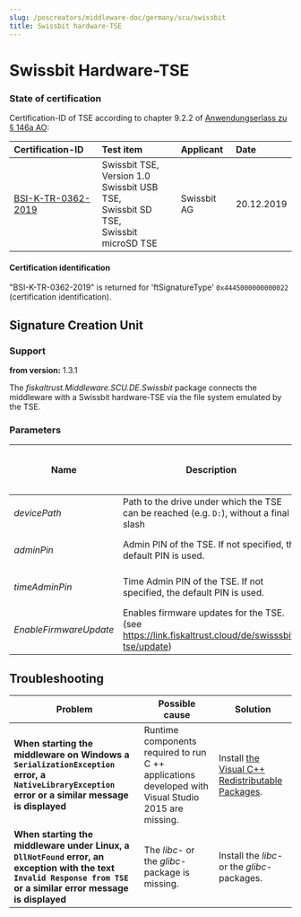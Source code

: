 ```yaml
---
slug: /poscreators/middleware-doc/germany/scu/swissbit
title: Swissbit hardware-TSE
---
```


# Swissbit Hardware-TSE

### State of certification

Certification-ID of TSE according to chapter 9.2.2 of [Anwendungserlass zu § 146a AO](https://docs.fiskaltrust.cloud/doc/productdescription-de-doc/product-service-description/media/2019-06-17-einfuehrung-paragraf-146a-AO-anwendungserlass-zu-paragraf-146a-AO.pdf):

| Certification-ID                                                                                                                    | Test item                                                                                           | Applicant   | Date       |
|:------------------------------------------------------------------------------------------------------------------------------------|:----------------------------------------------------------------------------------------------------|:------------|:-----------|
| [BSI-K-TR-0362-2019](https://www.bsi.bund.de/SharedDocs/Zertifikate_TR/Technische_Sicherheitseinrichtungen/BSI-K-TR-0362-2019.html) | Swissbit TSE, Version 1.0 <br />Swissbit USB TSE, <br />Swissbit SD TSE, <br />Swissbit microSD TSE | Swissbit AG | 20.12.2019 |

#### Certification identification

"BSI-K-TR-0362-2019" is returned for 'ftSignatureType' `0x4445000000000022` (certification identification). 

## Signature Creation Unit

### Support

**from version:** 1.3.1

The _fiskaltrust.Middleware.SCU.DE.Swissbit_ package connects the middleware with a Swissbit hardware-TSE via the file system emulated by the TSE.

### Parameters

| Name                   | Description                                                                                        | **Default Value**<br />**Mandatory Field** |
|------------------------|----------------------------------------------------------------------------------------------------|--------------------------------------------|
| _devicePath_           | Path to the drive under which the TSE can be reached (e.g. ` D: `), without a final slash          | empty string<br />mandatory                |
| _adminPin_             | Admin PIN of the TSE. If not specified, the default PIN is used.                                   | to be documented<br />optional             |
| _timeAdminPin_         | Time Admin PIN of the TSE. If not specified, the default PIN is used.                              | to be documented<br />optional             |
| _EnableFirmwareUpdate_ | Enables firmware updates for the TSE. (see https://link.fiskaltrust.cloud/de/swisssbit-tse/update) | false<br />optional                        |

## Troubleshooting

| Problem                                                                                                                                                             | Possible cause                                                                                      | Solution                                                                                                           |
|---------------------------------------------------------------------------------------------------------------------------------------------------------------------|-----------------------------------------------------------------------------------------------------|--------------------------------------------------------------------------------------------------------------------|
| **When starting the middleware on Windows a `SerializationException` error, a` NativeLibraryException` error or a similar message is displayed**                    | Runtime components required to run C ++ applications developed with Visual Studio 2015 are missing. | Install [the Visual C++ Redistributable Packages](https://www.microsoft.com/de-at/download/details.aspx?id=48145). |
| **When starting the middleware under Linux, a `DllNotFound` error, an exception with the text` Invalid Response from TSE` or a similar error message is displayed** | The _libc_- or the _glibc_-package is missing.                                                      | Install the _libc_- or the _glibc_-packages.                                                                       |
